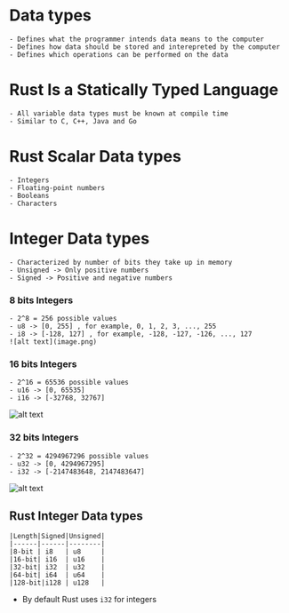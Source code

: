 # Data types
    - Defines what the programmer intends data means to the computer
    - Defines how data should be stored and interepreted by the computer
    - Defines which operations can be performed on the data

# Rust Is a Statically Typed Language
    - All variable data types must be known at compile time
    - Similar to C, C++, Java and Go

# Rust Scalar Data types
    - Integers
    - Floating-point numbers
    - Booleans
    - Characters

# Integer Data types
    - Characterized by number of bits they take up in memory
    - Unsigned -> Only positive numbers
    - Signed -> Positive and negative numbers

### 8 bits Integers
    - 2^8 = 256 possible values
    - u8 -> [0, 255] , for example, 0, 1, 2, 3, ..., 255
    - i8 -> [-128, 127] , for example, -128, -127, -126, ..., 127
    ![alt text](image.png)

### 16 bits Integers
    - 2^16 = 65536 possible values
    - u16 -> [0, 65535]
    - i16 -> [-32768, 32767]
![alt text](image-1.png)

### 32 bits Integers
    - 2^32 = 4294967296 possible values
    - u32 -> [0, 4294967295]
    - i32 -> [-2147483648, 2147483647]
![alt text](image-2.png)

## Rust Integer Data types 
    |Length|Signed|Unsigned|
    |------|------|--------|
    |8-bit | i8   | u8     |
    |16-bit| i16  | u16    |
    |32-bit| i32  | u32    |
    |64-bit| i64  | u64    |
    |128-bit|i128 | u128   |

- By default Rust uses `i32` for integers